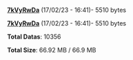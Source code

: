 [**7kVyRwDa**](/data/7kVyRwDa.txt) (17/02/23 - 16:41)- 5510 bytes

[**7kVyRwDa**](/data/7kVyRwDa.txt) (17/02/23 - 16:41)- 5510 bytes

**Total Datas**: 10356

**Total Size**: 66.92 MB / 66.9 MB